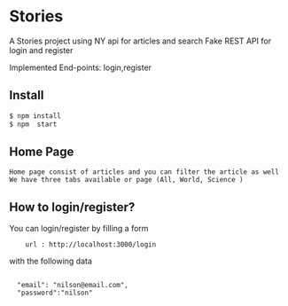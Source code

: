 # Stories


A Stories project using 
    NY api for articles and search
    Fake REST API  for login and register


Implemented End-points: login,register

## Install

```bash
$ npm install
$ npm  start
```

## Home Page
    Home page consist of articles and you can filter the article as well
    We have three tabs available or page (All, World, Science )

## How to login/register?

You can login/register by filling a form 

```
    url : http://localhost:3000/login

```
with the following data 

```

  "email": "nilson@email.com",
  "password":"nilson"

```
